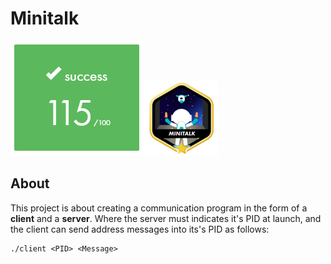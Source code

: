 # Minitalk
![score](/images/s_minitalk.png)![badge](/images/minitalk.png)  

## About
This project is about creating a communication program in the form of a **client** and a **server**.
Where the server must indicates it's PID at launch, and the client can send address messages into its's PID as follows:
```
./client <PID> <Message>
```